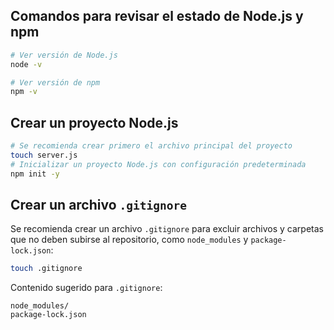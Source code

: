 ## Comandos para revisar el estado de Node.js y npm

```bash
# Ver versión de Node.js
node -v

# Ver versión de npm
npm -v
```

## Crear un proyecto Node.js

```bash
# Se recomienda crear primero el archivo principal del proyecto
touch server.js
# Inicializar un proyecto Node.js con configuración predeterminada
npm init -y

```

## Crear un archivo `.gitignore`

Se recomienda crear un archivo `.gitignore` para excluir archivos y carpetas que no deben subirse al repositorio, como `node_modules` y `package-lock.json`:

```bash
touch .gitignore
```

Contenido sugerido para `.gitignore`:

```
node_modules/
package-lock.json
```
